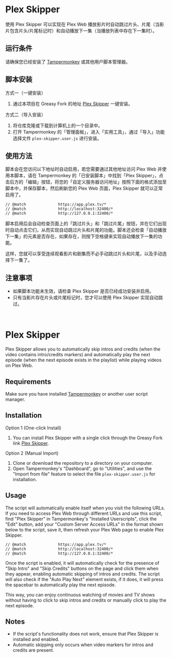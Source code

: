 # Plex Skipper
使用 Plex Skipper 可以实现在 Plex Web 播放影片时自动跳过片头、片尾（当影片包含片头/片尾标记时）和自动播放下一集（当播放列表中存在下一集时）。

## 运行条件
请确保您已经安装了 [Tampermonkey](https://www.tampermonkey.net/) 或其他用户脚本管理器。

## 脚本安装
方式一（一键安装）
1. 通过本项目在 Greasy Fork 的地址 [Plex Skipper](https://greasyfork.org/zh-CN/scripts/474505-plex-skipper) 一键安装。

方式二（导入安装）
1. 将仓库克隆或下载到计算机上的一个目录中。
2. 打开 Tampermonkey 的「管理面板」，进入「实用工具」，通过「导入」功能选择文件 `plex-skipper.user.js` 进行安装。

## 使用方法
脚本会在您访问以下地址时自动启用，若您需要通过其他地址访问 Plex Web 并使用本脚本，请在 Tampermonkey 的「已安装脚本」中找到「Plex Skipper」，点击后方的「编辑」按钮，将您的「自定义服务器访问地址」按照下面的格式添加至脚本中，并保存脚本，然后刷新您的 Plex Web 页面，Plex Skipper 就可以正常启用了。
```
// @match              https://app.plex.tv/*
// @match              http://localhost:32400/*
// @match              http://127.0.0.1:32400/*
```
脚本启用后会自动检查页面上的「跳过片头」和「跳过片尾」按钮，并在它们出现时自动点击它们，从而实现自动跳过片头和片尾的功能。脚本还会检查「自动播放下一集」的元素是否存在，如果存在，则按下空格键来实现自动播放下一集的功能。

这样，您就可以享受连续观看影片和剧集而不必手动跳过片头和片尾，以及手动选择下一集了。

## 注意事项
- 如果脚本功能未生效，请检查 Plex Skipper 是否已经成功安装并启用。
- 只有当影片存在片头或片尾标记时，您才可以使用 Plex Skipper 实现自动跳过。
<br>

# Plex Skipper
Plex Skipper allows you to automatically skip intros and credits (when the video contains intro/credits markers) and automatically play the next episode (when the next episode exists in the playlist) while playing videos on Plex Web.

## Requirements
Make sure you have installed [Tampermonkey](https://www.tampermonkey.net/) or another user script manager.

## Installation
Option 1 (One-click Install)
1. You can install Plex Skipper with a single click through the Greasy Fork link [Plex Skipper](https://greasyfork.org/zh-CN/scripts/474505-plex-skipper).

Option 2 (Manual Import)
1. Clone or download the repository to a directory on your computer.
2. Open Tampermonkey's "Dashboard", go to "Utilities", and use the "Import from file" feature to select the file `plex-skipper.user.js` for installation.

## Usage
The script will automatically enable itself when you visit the following URLs. If you need to access Plex Web through different URLs and use this script, find "Plex Skipper" in Tampermonkey's "Installed Userscripts", click the "Edit" button, add your "Custom Server Access URLs" in the format shown below to the script, save it, then refresh your Plex Web page to enable Plex Skipper.
```
// @match              https://app.plex.tv/*
// @match              http://localhost:32400/*
// @match              http://127.0.0.1:32400/*
```
Once the script is enabled, it will automatically check for the presence of "Skip Intro" and "Skip Credits" buttons on the page and click them when they appear, enabling automatic skipping of intros and credits. The script will also check if the "Auto Play Next" element exists, if it does, it will press the spacebar to automatically play the next episode.

This way, you can enjoy continuous watching of movies and TV shows without having to click to skip intros and credits or manually click to play the next episode.

## Notes
- If the script's functionality does not work, ensure that Plex Skipper is installed and enabled.
- Automatic skipping only occurs when video markers for intros and credits are present.
